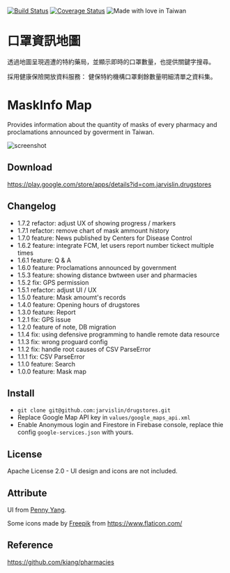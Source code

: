 [![Build Status](https://travis-ci.org/jarvislin/drugstores.svg?branch=master)](https://travis-ci.org/jarvislin/drugstores)
[![Coverage Status](https://coveralls.io/repos/github/jarvislin/drugstores/badge.svg?branch=master)](https://coveralls.io/github/jarvislin/drugstores?branch=master)
![Made with love in Taiwan](https://madewithlove.now.sh/tw?heart=true&colorA=%234c4c4c&colorB=%232ea7bd)

# 口罩資訊地圖

透過地圖呈現週遭的特約藥局，並顯示即時的口罩數量，也提供關鍵字搜尋。

採用健康保險開放資料服務：
健保特約機構口罩剩餘數量明細清單之資料集。

# MaskInfo Map

Provides information about the quantity of masks of every pharmacy and proclamations announced by goverment in Taiwan.

![screenshot](https://github.com/jarvislin/drugstores/blob/master/art/2.png)


## Download
https://play.google.com/store/apps/details?id=com.jarvislin.drugstores

## Changelog
* 1.7.2 refactor: adjust UX of showing progress / markers
* 1.7.1 refactor: remove chart of mask ammount history
* 1.7.0 feature: News published by Centers for Disease Control
* 1.6.2 feature: integrate FCM, let users report number tickect multiple times
* 1.6.1 feature: Q & A
* 1.6.0 feature: Proclamations announced by government
* 1.5.3 feature: showing distance bwtween user and pharmacies
* 1.5.2 fix: GPS permission
* 1.5.1 refactor: adjust UI / UX
* 1.5.0 feature: Mask amoumt's records
* 1.4.0 feature: Opening hours of drugstores
* 1.3.0 feature: Report
* 1.2.1 fix: GPS issue
* 1.2.0 feature of note, DB migration
* 1.1.4 fix: using defensive programming to handle remote data resource
* 1.1.3 fix: wrong proguard config
* 1.1.2 fix: handle root causes of CSV ParseError
* 1.1.1 fix: CSV ParseError
* 1.1.0 feature: Search
* 1.0.0 feature: Mask map

## Install
* `git clone git@github.com:jarvislin/drugstores.git`
* Replace Google Map API key in `values/google_maps_api.xml`
* Enable Anonymous login and Firestore in Firebase console, replace thie config `google-services.json` with yours.

## License
Apache License 2.0 - UI design and icons are not included.

## Attribute
UI from [Penny Yang](https://challenge.thef2e.com/user/3405?schedule=4432#works-4432).

Some icons made by [Freepik](https://www.flaticon.com/authors/freepik) from https://www.flaticon.com/

## Reference
https://github.com/kiang/pharmacies
